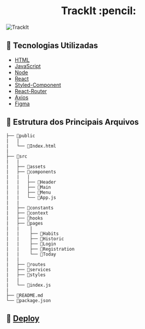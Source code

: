 <h1 align="center">TrackIt :pencil:</h1>


![TrackIt](https://user-images.githubusercontent.com/109693663/208771176-5d212b59-7fed-4467-8f80-666e40d04678.gif)



## :robot: Tecnologias Utilizadas

- [HTML](https://developer.mozilla.org/pt-BR/docs/Web/HTML)
- [JavaScript](https://developer.mozilla.org/pt-BR/docs/Web/JavaScript)
- [Node](https://nodejs.org/pt-br/)
- [React](https://pt-br.reactjs.org/)
- [Styled-Component](https://styled-components.com/)
- [React-Router](https://reactrouter.com/en/main)
- [Axios](https://axios-http.com/)
- [Figma](https://www.figma.com/)

## :file_folder: Estrutura dos Principais Arquivos

```
├── 📁public  
|   |
|   └── 📄Index.html
|
├── 📁src
|   |
|   ├── 📁assets
|   ├── 📁components
|   |   | 
|   |   ├── 📁Header
|   |   ├── 📁Main
|   |   ├── 📁Menu
|   |   └── 📄App.js
|   |
|   ├── 📁constants
|   ├── 📁context
|   ├── 📁hooks
|   ├── 📁pages
|   |    |
|   |    ├── 📁Habits
|   |    ├── 📁Historic
|   |    ├── 📁Login
|   |    ├── 📁Registration
|   |    └── 📁Today
|   |    
|   ├── 📁routes
|   ├── 📁services
|   ├── 📁styles
|   | 
|   └── 📄index.js
|
├── 📄README.md
└── 📄package.json

```

## :eyes: [Deploy](https://track-it-guilhiz.vercel.app/)
